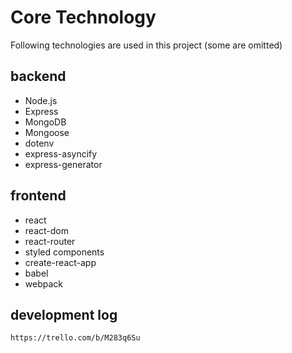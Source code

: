 # Core Technology
Following technologies are used in this project (some are omitted)

## backend
- Node.js
- Express
- MongoDB
- Mongoose
- dotenv
- express-asyncify
- express-generator

## frontend
- react
- react-dom
- react-router
- styled components
- create-react-app
- babel
- webpack

## development log
    https://trello.com/b/M283q6Su
